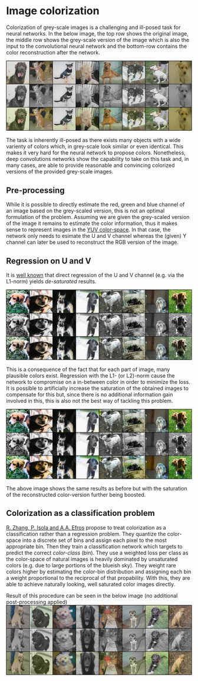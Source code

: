 # Image colorization
Colorization of grey-scale images is a challenging and ill-posed task for neural networks. In the below image, the top row shows the original image, the middle row shows the grey-scale version of the image which is also the input to the convolutional neural network and the bottom-row contains the color reconstruction after the network. 

![color](color2.png)

The task is inherently ill-posed as there exists many objects with a wide varienty of colors which, in grey-scale look similar or even identical. This makes it very hard for the neural network to propose colors. Nonetheless, deep convolutions networks show the capability to take on this task and, in many cases, are able to provide reasonable and convincing colorized versions of the provided grey-scale images. 

## Pre-processing
While it is possible to directly estimate the red, green and blue channel of an image based on the grey-scaled version, this is not an optimal formulation of the problem. Assuming we are given the grey-scaled version of the image it remains to estimate the color information, thus it makes sense to represent images in the [YUV color-space](https://en.wikipedia.org/wiki/YUV). In that case, the network only needs to esimate the U and V channel whereas the (given) Y channel can later be used to reconstruct the RGB version of the image. 

## Regression on U and V
It is [well known](https://arxiv.org/pdf/2008.10774.pdf) that direct regression of the U and V channel (e.g. via the L1-norm) yields *de-saturated* results. 

![desaturated](l1norm.png)

This is a consequence of the fact that for each part of image, many plausible colors exist. Regression with the L1- (or L2)-norm cause the network to compromise on a in-between color in order to minimize the loss. It is possible to artificially increase the saturation of the obtained images to compensate for this but, since there is no additional information gain involved in this, this is also not the best way of tackling this problem.

![desaturated](l1norm-boosted.png)

The above image shows the same results as before but with the saturation of the reconstructed color-version further being boosted.

## Colorization as a classification problem

[R. Zhang, P. Isola and A.A. Efros](https://richzhang.github.io/colorization/) propose to treat colorization as a classification rather than a regression problem. They quantize the color-space into a discrete set of bins and assign each pixel to the most appropriate bin. Then they train a classification network which targets to predict the correct *color-class* (bin). They use a weighted loss per class as the color-space of natural images is heavily dominated by unsaturated colors (e.g. due to large portions of the blueish sky). They weight rare colors higher by estimating the color-bin distribution and assigning each bin a weight proportional to the reciprocal of that propability. With this, they are able to achieve naturally looking, well saturated color images directly. 

Result of this procedure can be seen in the below image (no additional post-processing applied)
![color classification](color3.png) 



